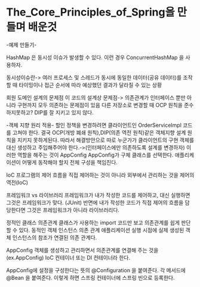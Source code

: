 # The_Core_Principles_of_Spring을 만들며 배운것

-예제 만들기-

HashMap 은 동시성 이슈가 발생할 수 있다. 이런 경우 ConcurrentHashMap 을 사용하자.

동시성이슈란->
여러 프로세스 및 스레드가 동시에 동일한 데이터(공유 데이터)를 조작할 때 타이밍이나 접근 순서에 따라 예상했던 결과가 달라질 수 있는 상황

회원 도메인 설계의 문제점
이 코드의 설계상 문제점-> 의존관계가 인터페이스 뿐만 아니라 구현까지 모두 의존하는 문제점이 있음
다른 저장소로 변경할 때 OCP 원칙을 준수하지못하고?
DIP를 잘 지키고 있지 않다.

-객체 지향 원리 적용-
할인 정책을 변경하려면 클라이언트인 OrderServiceImpl 코드를 고쳐야 한다.
결국 OCP(개방 폐쇄 원칙),DIP(의존 역전 원칙)같은 객체지향 설계 원칙을 지키지 못하게된다.
따라서 해결방안으로 따로 누군가가 클라이언트의 구현 객체를 대신 생성하고 주입해주어야 한다.->(인터페이스에만 의존하도록 설계를 변경하자)
이러한 역할을 해주는 것이  AppConfig
AppConfig가 구체 클래스를 선택한다.  애플리케이션이 어떻게 동작해야 할지 전체 구성을 책임진다.

IoC
프로그램의 제어 흐름을 직접 제어하는 것이 아니라 외부에서 관리하는 것을 제어의 역전(IoC)

프레임워크 vs 라이브러리
프레임워크가 내가 작성한 코드를 제어하고, 대신 실행하면 그것은 프레임워크가 맞다. (JUnit)
반면에 내가 작성한 코드가 직접 제어의 흐름을 담당한다면 그것은 프레임워크가 아니라 라이브러리다.


정적인 클래스 의존관계
클래스가 사용하는 import 코드만 보고 의존관계를 쉽게 판단할 수 있다.
동적인 객체 인스턴스 의존 관계
애플리케이션 실행 시점에 실제 생성된 객체 인스턴스의 참조가 연결된 의존 관계다.

AppConfig 
객체를 생성하고 관리하면서 의존관계를 연결해 주는 것을(ex.AppConfig) IoC 컨테이너 또는 DI 컨테이너라 한다.

AppConfig에 설정을 구성한다는 뜻의 @Configuration 을 붙여준다.
각 메서드에 @Bean 을 붙여준다. 이렇게 하면 스프링 컨테이너에 스프링 빈으로 등록한다.
